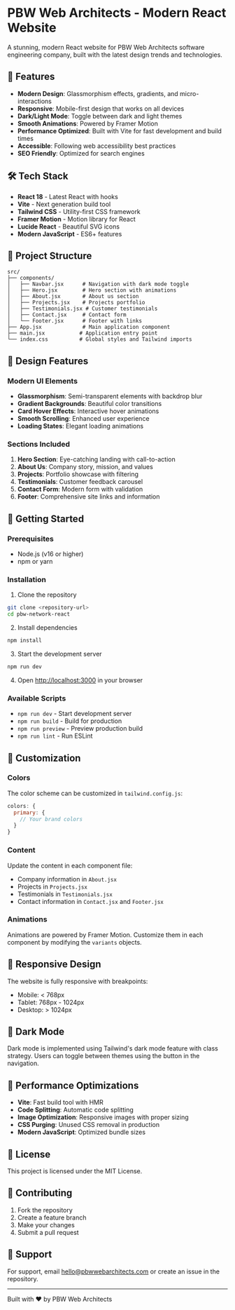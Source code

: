 # PBW Web Architects - Modern React Website

A stunning, modern React website for PBW Web Architects software engineering company, built with the latest design trends and technologies.

## 🚀 Features

- **Modern Design**: Glassmorphism effects, gradients, and micro-interactions
- **Responsive**: Mobile-first design that works on all devices
- **Dark/Light Mode**: Toggle between dark and light themes
- **Smooth Animations**: Powered by Framer Motion
- **Performance Optimized**: Built with Vite for fast development and build times
- **Accessible**: Following web accessibility best practices
- **SEO Friendly**: Optimized for search engines

## 🛠 Tech Stack

- **React 18** - Latest React with hooks
- **Vite** - Next generation build tool
- **Tailwind CSS** - Utility-first CSS framework
- **Framer Motion** - Motion library for React
- **Lucide React** - Beautiful SVG icons
- **Modern JavaScript** - ES6+ features

## 📁 Project Structure

```
src/
├── components/
│   ├── Navbar.jsx      # Navigation with dark mode toggle
│   ├── Hero.jsx        # Hero section with animations
│   ├── About.jsx       # About us section
│   ├── Projects.jsx    # Projects portfolio
│   ├── Testimonials.jsx # Customer testimonials
│   ├── Contact.jsx     # Contact form
│   └── Footer.jsx      # Footer with links
├── App.jsx             # Main application component
├── main.jsx           # Application entry point
└── index.css          # Global styles and Tailwind imports
```

## 🎨 Design Features

### Modern UI Elements
- **Glassmorphism**: Semi-transparent elements with backdrop blur
- **Gradient Backgrounds**: Beautiful color transitions
- **Card Hover Effects**: Interactive hover animations
- **Smooth Scrolling**: Enhanced user experience
- **Loading States**: Elegant loading animations

### Sections Included
1. **Hero Section**: Eye-catching landing with call-to-action
2. **About Us**: Company story, mission, and values
3. **Projects**: Portfolio showcase with filtering
4. **Testimonials**: Customer feedback carousel
5. **Contact Form**: Modern form with validation
6. **Footer**: Comprehensive site links and information

## 🚀 Getting Started

### Prerequisites
- Node.js (v16 or higher)
- npm or yarn

### Installation

1. Clone the repository
```bash
git clone <repository-url>
cd pbw-network-react
```

2. Install dependencies
```bash
npm install
```

3. Start the development server
```bash
npm run dev
```

4. Open [http://localhost:3000](http://localhost:3000) in your browser

### Available Scripts

- `npm run dev` - Start development server
- `npm run build` - Build for production
- `npm run preview` - Preview production build
- `npm run lint` - Run ESLint

## 🎯 Customization

### Colors
The color scheme can be customized in `tailwind.config.js`:
```javascript
colors: {
  primary: {
    // Your brand colors
  }
}
```

### Content
Update the content in each component file:
- Company information in `About.jsx`
- Projects in `Projects.jsx`
- Testimonials in `Testimonials.jsx`
- Contact information in `Contact.jsx` and `Footer.jsx`

### Animations
Animations are powered by Framer Motion. Customize them in each component by modifying the `variants` objects.

## 📱 Responsive Design

The website is fully responsive with breakpoints:
- Mobile: < 768px
- Tablet: 768px - 1024px
- Desktop: > 1024px

## 🌙 Dark Mode

Dark mode is implemented using Tailwind's dark mode feature with class strategy. Users can toggle between themes using the button in the navigation.

## 🔧 Performance Optimizations

- **Vite**: Fast build tool with HMR
- **Code Splitting**: Automatic code splitting
- **Image Optimization**: Responsive images with proper sizing
- **CSS Purging**: Unused CSS removal in production
- **Modern JavaScript**: Optimized bundle sizes

## 📄 License

This project is licensed under the MIT License.

## 🤝 Contributing

1. Fork the repository
2. Create a feature branch
3. Make your changes
4. Submit a pull request

## 📧 Support

For support, email hello@pbwwebarchitects.com or create an issue in the repository.

---

Built with ❤️ by PBW Web Architects
